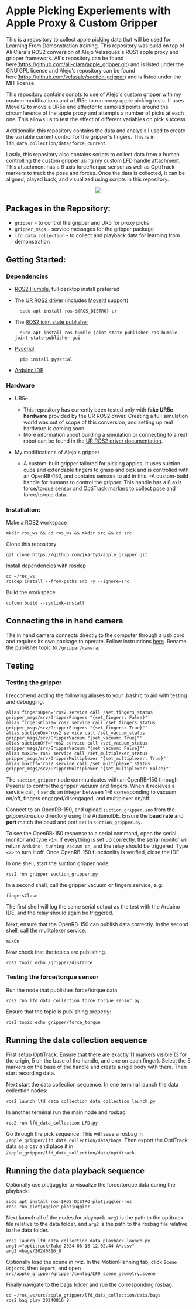# Apple Picking Experiements with Apple Proxy & Custom Gripper

This is a repository to collect apple picking data that will be used for Learning From Demonstration training. This repository was build on top of Ali Clara's ROS2 conversion of Alejo Velasquez's ROS1 apple proxy and gripper framework. Ali's repository can be found here(https://github.com/ali-clara/apple_gripper.git) and is listed under the GNU GPL license and Alejo's repository can be found here(https://github.com/velasale/suction-gripper) and is listed under the MIT license.

This repository contains scripts to use of Alejo's custom gripper with my custom modifications and a UR5e to run proxy apple picking tests. It uses MoveIt2 to move a UR5e end effector to sampled points around the circumference of the apple proxy and attempts a number of picks at each one. This allows us to test the effect of different variables on pick success.

Additionally, this repository contains the data and analysis I used to create the variable current control for the gripper's fingers. This is in `lfd_data_collection/data/force_current`.

Lastly, this repository also contains scripts to collect data from a human controlling the custom gripper using my custom LFD handle attachment. This attachment has a 6 axis force/torque sensor as well as OptiTrack markers to track the pose and forces. Once the data is collected, it can be aligned, played back, and visualized using scripts in this repository.

<p align="center">
  <img src="data_collection.jpg">
</p>


## Packages in the Repository:

- `gripper` - to control the gripper and UR5 for proxy picks
- `gripper_msgs` - service messages for the gripper package
- `lfd_data_collection` - to collect and playback data for learning from demonstration


## Getting Started:


### Dependencies

- [ROS2 Humble](https://docs.ros.org/en/humble/Installation/Ubuntu-Install-Debians.html), full desktop install preferred

- The [UR ROS2 driver](https://github.com/UniversalRobots/Universal_Robots_ROS2_Driver/tree/humble) (includes [MoveIt!](https://moveit.ros.org) support)

        sudo apt install ros-${ROS_DISTRO}-ur

- The [ROS2 joint state publisher](https://index.ros.org/p/joint_state_publisher/#humble)

        sudo apt install ros-humble-joint-state-publisher ros-humble-joint-state-publisher-gui

- [Pyserial](https://pyserial.readthedocs.io)

        pip install pyserial

- [Arduino IDE](https://docs.arduino.cc/software/ide-v2/tutorials/getting-started/ide-v2-downloading-and-installing/)

### Hardware

- UR5e
    - This repository has currently been tested only with **fake UR5e hardware** provided by the UR ROS2 driver. Creating a full simulation world was out of scope of this conversion, and setting up real hardware is coming soon.
    - More information about building a simulation or connecting to a real robot can be found in the [UR ROS2 driver documentation](https://docs.ros.org/en/ros2_packages/rolling/api/ur_robot_driver/index.html).

- My modifications of Alejo's gripper

    - A custom-built gripper tailored for picking apples. It uses suction cups and extendable fingers to grasp and pick and is controlled with an OpenRB-150, and contains sensors to aid in this.
    -A custom-build handle for humans to control the gripper. This handle has a 6 axis force/torque sensor and OptiTrack markers to collect pose and force/torque data.


### Installation:

Make a ROS2 workspace

    mkdir ros_ws && cd ros_ws && mkdir src && cd src

Clone this repository

    git clone https://github.com/jkarty3/apple_gripper.git

Install dependencies with [rosdep](https://docs.ros.org/en/humble/Tutorials/Intermediate/Rosdep.html)

    cd ~/ros_ws
    rosdep install --from-paths src -y --ignore-src

Build the workspace

    colcon build --symlink-install

## Connecting the in hand camera

The in hand camera connects directly to the computer through a usb cord and requires its own package to operate. Follow instructions [here](https://github.com/ANI717/ros2_camera_publish). Rename the publisher topic to `/gripper/camera`.

## Testing

### Testing the gripper

I reccomend adding the following aliases to your .bashrc to aid with testing and debugging.	
	
	alias fingersOpen='ros2 service call /set_fingers_status gripper_msgs/srv/GripperFingers "{set_fingers: False}"'
	alias fingersClose='ros2 service call /set_fingers_status gripper_msgs/srv/GripperFingers "{set_fingers: True}"'
	alias suctionOn='ros2 service call /set_vacuum_status gripper_msgs/srv/GripperVacuum "{set_vacuum: True}"'
	alias suctionOff='ros2 service call /set_vacuum_status gripper_msgs/srv/GripperVacuum "{set_vacuum: False}"'
	alias muxOn='ros2 service call /set_multiplexer_status gripper_msgs/srv/GripperMultiplexer "{set_multiplexer: True}"'
	alias muxOff='ros2 service call /set_multiplexer_status gripper_msgs/srv/GripperMultiplexer "{set_multiplexer: False}"'

The `suction_gripper` node communicates with an OpenRB-150 through Pyserial to control the gripper vacuum and fingers. When it recieves a service call, it sends an integer between 1-6 corresponding to vacuum on/off, fingers engaged/disengaged, and multiplexer on/off.

Connect to an OpenRB-150, and upload `suction_gripper.ino` from the *gripper/arduino* directory using the ArduinoIDE. Ensure the **baud rate** and **port** match the baud and port set in `suction_gripper.py`.

To see the OpenRB-150 response to a serial command, open the serial monitor and type `<1>`. If everything is set up correctly, the serial monitor will return `Arduino: turning vacuum on`, and the relay should be triggered. Type `<2>` to turn it off. Once OpenRB-150 functionlity is verified, close the IDE.

In one shell, start the suction gripper node:

    ros2 run gripper suction_gripper.py

In a second shell, call the gripper vacuum or fingers service, e.g:

    fingersClose

The first shell will log the same serial output as the test with the Arduino IDE, and the relay should again be triggered. 

Next, ensure that the OpenRB-150 can publish data correctly. In the second shell, call the mulitplexer service.

    muxOn

Now check that the topics are publishing.

    ros2 topic echo /gripper/distance

### Testing the force/torque sensor

Run the node that publishes force/torque data

    ros2 run lfd_data_collection force_torque_sensor.py

Ensure that the topic is publishing properly:

    ros2 topic echo gripper/force_torque

## Running the data collection sequence

First setup OptiTrack. Ensure that there are exactly 11 markers visible (3 for the origin, 5 on the base of the handle, and one on each finger). Select the 5 markers on the base of the handle and create a rigid body with them. Then start recording data.

Next start the data collection sequence. In one terminal launch the data collection nodes:

    ros2 launch lfd_data_collection data_collection_launch.py

In another terminal run the main node and rosbag:

    ros2 run lfd_data_collection LFD.py

Go through the pick sequence. This will save a rosbag in `/apple_gripper/lfd_data_collection/data/bags`. Then export the OptiTrack data as a csv and place it in `/apple_gripper/lfd_data_collection/data/optitrack`.

## Running the data playback sequence

Optionally use plotjuggler to visualize the force/torque data during the playback:

    sudo apt install ros-$ROS_DISTRO-plotjuggler-ros
    ros2 run plotjuggler plotjuggler

Next launch all of the nodes for playback. `arg1` is the path to the optitrack file relative to the data folder, and `arg2` is the path to the rosbag file relative to the data folder.

    ros2 launch lfd_data_collection data_playback_launch.py arg1:="optitrack/Take 2024-08-16 12.02.44 AM.csv" arg2:=bags/20240816_8

Optionally load the scene in rviz. In the MotionPlanning tab, click `Scene Objects`, then `Import`, and open `src/apple_gripper/gripper/config/LFD_scene_geometry.scene`

Finally navigate to the bags folder and run the corresponding rosbag.

    cd ~/ros_ws/src/apple_gripper/lfd_data_collection/data/bags
    ros2 bag play 20240816_8


